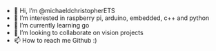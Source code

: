 - 👋 Hi, I’m @michaeldchristopherETS
- 👀 I’m interested in raspberry pi, arduino, embedded, c++ and python
- 🌱 I’m currently learning go
- 💞️ I’m looking to collaborate on vision projects
- 📫 How to reach me Github :)

<!---
michaeldchristopherETS/michaeldchristopherETS is a ✨ special ✨ repository because its `README.md` (this file) appears on your GitHub profile.
You can click the Preview link to take a look at your changes.
--->
